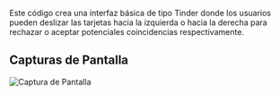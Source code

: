 Este código crea una interfaz básica de tipo Tinder donde los usuarios pueden deslizar las tarjetas hacia la izquierda o hacia la derecha para rechazar o aceptar potenciales coincidencias respectivamente.


## Capturas de Pantalla

![Captura de Pantalla]([preview.png.PNG](https://github.com/bytesjotaeme/Swipeable-Dating-App/blob/main/preview.png))
